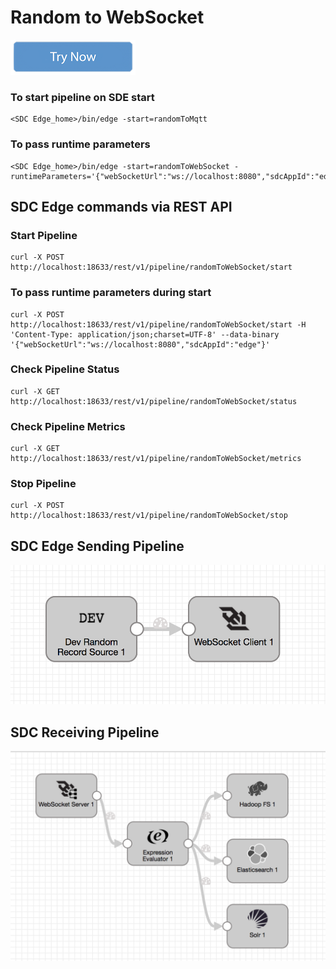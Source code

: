 # Random to WebSocket

[![Try Now](../trynow.png)](http://localhost:18630?pipelineTitle=randomToMqtt&importPipelineFromUrl=https://raw.githubusercontent.com/streamsets/datacollector-edge/blob/master/resources/samplePipelines/randomToMqtt/pipeline.json)

### To start pipeline on SDE start

    <SDC Edge_home>/bin/edge -start=randomToMqtt

### To pass runtime parameters

    <SDC Edge_home>/bin/edge -start=randomToWebSocket -runtimeParameters='{"webSocketUrl":"ws://localhost:8080","sdcAppId":"edge"}'

## SDC Edge commands via REST API

### Start Pipeline
    curl -X POST http://localhost:18633/rest/v1/pipeline/randomToWebSocket/start

### To pass runtime parameters during start
    curl -X POST http://localhost:18633/rest/v1/pipeline/randomToWebSocket/start -H 'Content-Type: application/json;charset=UTF-8' --data-binary '{"webSocketUrl":"ws://localhost:8080","sdcAppId":"edge"}'

### Check Pipeline Status
    curl -X GET http://localhost:18633/rest/v1/pipeline/randomToWebSocket/status

### Check Pipeline Metrics
    curl -X GET http://localhost:18633/rest/v1/pipeline/randomToWebSocket/metrics

### Stop Pipeline
    curl -X POST http://localhost:18633/rest/v1/pipeline/randomToWebSocket/stop


## SDC Edge Sending Pipeline

![Image of SDC Edge Sending Pipeline](edge.png)


## SDC Receiving Pipeline

![Image of SDC Receiving Pipeline](sdcwebsocket.png)
